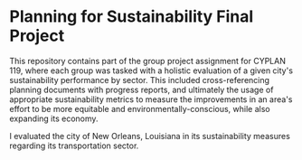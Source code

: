 # Planning for Sustainability Final Project

This repository contains part of the group project assignment for CYPLAN 119, where each group was tasked with a holistic evaluation of a given city's sustainability performance by sector. This included cross-referencing planning documents with progress reports, and ultimately the usage of appropriate sustainability metrics to measure the improvements in an area's effort to be more equitable and environmentally-conscious, while also expanding its economy.

I evaluated the city of New Orleans, Louisiana in its sustainability measures regarding its transportation sector.
